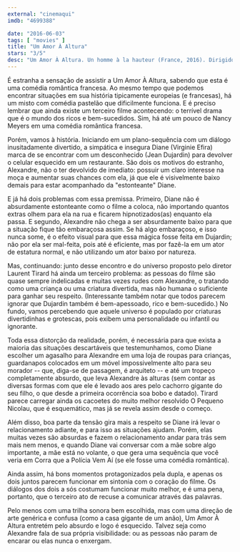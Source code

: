 ```yaml
---
external: "cinemaqui"
imdb: "4699388"

date: "2016-06-03"
tags: [ "movies" ]
title: "Um Amor À Altura"
stars: "3/5"
desc: "Um Amor À Altura. Un homme à la hauteur (France, 2016). Dirigido por Laurent Tirard. Escrito por Marcos Carnevale, Laurent Tirard, Laurent Tirard, Laurent Tirard, Grégoire Vigneron, Grégoire Vigneron, Grégoire Vigneron. Com Jean Dujardin, Virginie Efira, Cédric Kahn, Stéphanie Papanian, César Domboy, Edmonde Franchi, Manoëlle Gaillard, Bruno Gomila, Camille Damour. Crítica escrita para o site CinemAqui."
---
```

É estranha a sensação de assistir a Um Amor À Altura, sabendo que esta é uma comédia romântica francesa. Ao mesmo tempo que podemos encontrar situações em sua história tipicamente europeias (e francesas), há um misto com comédia pastelão que dificilmente funciona. E é preciso lembrar que ainda existe um terceiro filme acontecendo: o terrível drama que é o mundo dos ricos e bem-sucedidos. Sim, há até um pouco de Nancy Meyers em uma comédia romântica francesa.

Porém, vamos à história. Iniciando em um plano-sequência com um diálogo inusitadamente divertido, a simpática e insegura Diane (Virginie Efira) marca de se encontrar com um desconhecido (Jean Dujardin) para devolver o celular esquecido em um restaurante. São dois os motivos do estranho, Alexandre, não o ter devolvido de imediato: possuir um claro interesse na moça e aumentar suas chances com ela, já que ele é visivelmente baixo demais para estar acompanhado da "estonteante" Diane.

E já há dois problemas com essa premissa. Primeiro, Diane não é absurdamente estonteante como o filme a coloca, não importando quantos extras olhem para ela na rua e ficarem hipnotizados(as) enquanto ela passa. E segundo, Alexandre não chega a ser absurdamente baixo para que a situação fique tão embaraçosa assim. Se há algo embaraçoso, e isso nunca some, é o efeito visual para que essa mágica fosse feita em Dujardin; não por ela ser mal-feita, pois até é eficiente, mas por fazê-la em um ator de estatura normal, e não utilizando um ator baixo por natureza.

Mas, continuando: junto desse encontro e do universo proposto pelo diretor Laurent Tirard há ainda um terceiro problema: as pessoas do filme são quase sempre indelicadas e muitas vezes rudes com Alexandre, o tratando como uma criança ou uma criatura divertida, mas não humana o suficiente para ganhar seu respeito. (Interessante também notar que todos parecem ignorar que Dujardin também é bem-apessoado, rico e bem-sucedido.) No fundo, vamos percebendo que aquele universo é populado por criaturas divertidinhas e grotescas, pois exibem uma personalidade ou infantil ou ignorante.

Toda essa distorção da realidade, porém, é necessária para que exista a maioria das situações descartáveis que testemunhamos, como Diane escolher um agasalho para Alexandre em uma loja de roupas para crianças, guardanapos colocados em um móvel impossivelmente alto para seu morador -- que, diga-se de passagem, é arquiteto -- e até um tropeço completamente absurdo, que leva Alexandre às alturas (sem contar as diversas formas com que ele é levado aos ares pelo cachorro gigante do seu filho, o que desde a primeira ocorrência soa bobo e datado). Tirard parece carregar ainda os cacoetes do muito melhor resolvido O Pequeno Nicolau, que é esquemático, mas já se revela assim desde o começo.

Além disso, boa parte da tensão gira mais a respeito se Diane irá levar o relacionamento adiante, e para isso as situações ajudam. Porém, elas muitas vezes são absurdas e fazem o relacionamento andar para trás sem mais nem menos, e quando Diane vai conversar com a mãe sobre algo importante, a mãe está no volante, o que gera uma sequência que você veria em Corra que a Polícia Vem Aí (se ele fosse uma comédia romântica).

Ainda assim, há bons momentos protagonizados pela dupla, e apenas os dois juntos parecem funcionar em sintonia com o coração do filme. Os diálogos dos dois a sós costumam funcionar muito melhor, e é uma pena, portanto, que o terceiro ato de recuse a comunicar através das palavras.

Pelo menos com uma trilha sonora bem escolhida, mas com uma direção de arte genérica e confusa (como a casa gigante de um anão), Um Amor À Altura entretém pelo absurdo e logo é esquecido. Talvez seja como Alexandre fala de sua própria visibilidade: ou as pessoas não param de encarar ou elas nunca o enxergam.
